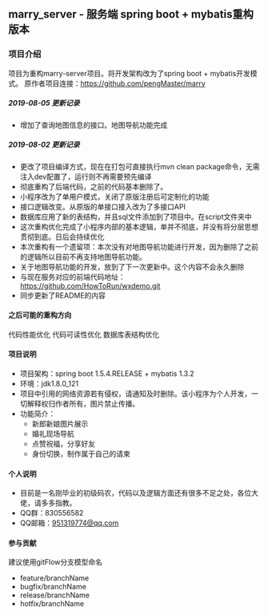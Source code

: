 ## marry_server - 服务端 spring boot + mybatis重构版本

### 项目介绍 
项目为重构marry-server项目。将开发架构改为了spring boot + mybatis开发模式。
原作者项目连接：https://github.com/pengMaster/marry

##### 2019-08-05 更新记录
 - 增加了查询地图信息的接口。地图导航功能完成

##### 2019-08-02 更新记录
 - 更改了项目编译方式，现在在打包可直接执行mvn clean package命令，无需注入dev配置了，运行则不再需要预先编译
 - 彻底重构了后端代码，之前的代码基本删除了。
 - 小程序改为了单用户模式，关闭了原版注册后可定制化的功能
 - 接口逻辑改变。从原版的单接口接入改为了多接口API
 - 数据库应用了新的表结构，并且sql文件添加到了项目中。在script文件夹中
 - 这次重构优化完成了小程序内部的基本逻辑，单并不彻底，并没有将分层思想贯彻到底。日后会持续优化
 - 本次重构有一个遗留项：本次没有对地图导航功能进行开发，因为删除了之前的逻辑所以目前不再支持地图导航功能。
 - 关于地图导航功能的开发，放到了下一次更新中。这个内容不会永久删除
 - 与现在服务对应的前端代码地址：https://github.com/HowToRun/wxdemo.git
 - 同步更新了README的内容
 
#### 之后可能的重构方向
代码性能优化
代码可读性优化
数据库表结构优化

#### 项目说明
 - 项目架构：spring boot 1.5.4.RELEASE + mybatis 1.3.2
 - 环境：jdk1.8.0_121
 - 项目中引用的网络资源若有侵权，请通知及时删除。该小程序为个人开发，一切解释权归作者所有，图片禁止传播。
- 功能简介：
    - 新郎新娘图片展示
    - 婚礼现场导航
    - 点赞祝福，分享好友
    - 身份切换，制作属于自己的请柬


  
#### 个人说明

 - 目前是一名刚毕业的初级码农，代码以及逻辑方面还有很多不足之处，各位大佬，请多多指教。
 - QQ群：830556582
 - QQ邮箱：951319774@qq.com



#### 参与贡献
 建议使用gitFlow分支模型命名
   - feature/branchName
   - bugfix/branchName
   - release/branchName
   - hotfix/branchName




